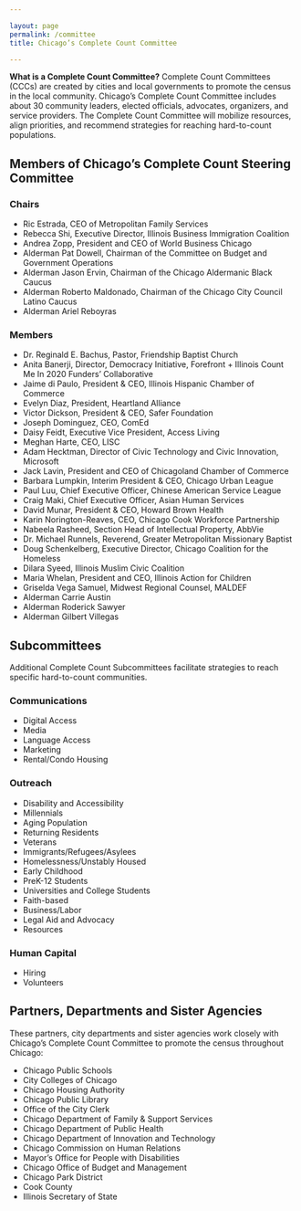 ```yaml
---

layout: page
permalink: /committee
title: Chicago’s Complete Count Committee

---
```


**What is a Complete Count Committee?** Complete Count Committees (CCCs) are created by cities and local governments to promote the census in the local community. 
Chicago’s Complete Count Committee includes about 30 community leaders, elected officials, advocates, organizers, and service providers. The Complete Count Committee will mobilize resources, align priorities, and recommend strategies for reaching hard-to-count populations. 

## Members of Chicago’s Complete Count Steering Committee

### Chairs

* Ric Estrada, CEO of Metropolitan Family Services
* Rebecca Shi, Executive Director, Illinois Business Immigration Coalition
* Andrea Zopp, President and CEO of World Business Chicago
* Alderman Pat Dowell, Chairman of the Committee on Budget and Government Operations
* Alderman Jason Ervin, Chairman of the Chicago Aldermanic Black Caucus
* Alderman Roberto Maldonado, Chairman of the Chicago City Council Latino Caucus
* Alderman Ariel Reboyras

### Members

* Dr. Reginald E. Bachus, Pastor, Friendship Baptist Church
* Anita Banerji, Director, Democracy Initiative, Forefront + Illinois Count Me In 2020 Funders’ Collaborative
* Jaime di Paulo, President & CEO, Illinois Hispanic Chamber of Commerce
* Evelyn Diaz, President, Heartland Alliance
* Victor Dickson, President & CEO, Safer Foundation
* Joseph Dominguez, CEO, ComEd
* Daisy Feidt, Executive Vice President, Access Living
* Meghan Harte, CEO, LISC
* Adam Hecktman, Director of Civic Technology and Civic Innovation, Microsoft
* Jack Lavin, President and CEO of Chicagoland Chamber of Commerce
* Barbara Lumpkin, Interim President & CEO, Chicago Urban League
* Paul Luu, Chief Executive Officer, Chinese American Service League
* Craig Maki, Chief Executive Officer, Asian Human Services
* David Munar, President & CEO, Howard Brown Health
* Karin Norington-Reaves, CEO, Chicago Cook Workforce Partnership
* Nabeela Rasheed, Section Head of Intellectual Property, AbbVie
* Dr. Michael Runnels, Reverend, Greater Metropolitan Missionary Baptist
* Doug Schenkelberg, Executive Director, Chicago Coalition for the Homeless
* Dilara Syeed, Illinois Muslim Civic Coalition
* Maria Whelan, President and CEO, Illinois Action for Children
* Griselda Vega Samuel, Midwest Regional Counsel, MALDEF
* Alderman Carrie Austin
* Alderman Roderick Sawyer
* Alderman Gilbert Villegas

## Subcommittees

Additional Complete Count Subcommittees facilitate strategies to reach specific hard-to-count communities. 

### Communications

* Digital Access
* Media
* Language Access
* Marketing
* Rental/Condo Housing 

### Outreach

* Disability and Accessibility
* Millennials 
* Aging Population
* Returning Residents
* Veterans
* Immigrants/Refugees/Asylees
* Homelessness/Unstably Housed
* Early Childhood 
* PreK-12 Students
* Universities and College Students
* Faith-based
* Business/Labor
* Legal Aid and Advocacy
* Resources 

### Human Capital

* Hiring 
* Volunteers 

## Partners, Departments and Sister Agencies 

These partners, city departments and sister agencies work closely with Chicago’s Complete Count Committee to promote the census throughout Chicago:

* Chicago Public Schools
* City Colleges of Chicago
* Chicago Housing Authority
* Chicago Public Library
* Office of the City Clerk
* Chicago Department of Family & Support Services
* Chicago Department of Public Health
* Chicago Department of Innovation and Technology
* Chicago Commission on Human Relations
* Mayor’s Office for People with Disabilities
* Chicago Office of Budget and Management
* Chicago Park District
* Cook County
* Illinois Secretary of State


